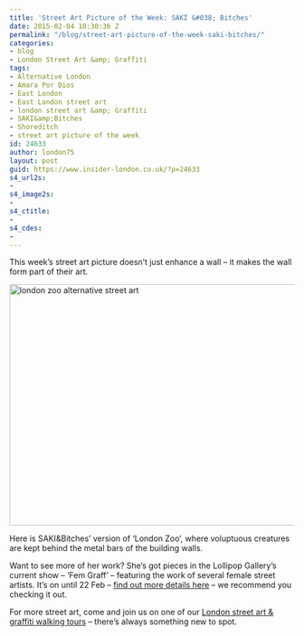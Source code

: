 ```yaml
---
title: 'Street Art Picture of the Week: SAKI &#038; Bitches'
date: 2015-02-04 10:30:36 Z
permalink: "/blog/street-art-picture-of-the-week-saki-bitches/"
categories:
- blog
- London Street Art &amp; Graffiti
tags:
- Alternative London
- Amara Por Dios
- East London
- East London street art
- london street art &amp; Graffiti
- SAKI&amp;Bitches
- Shoreditch
- street art picture of the week
id: 24633
author: london75
layout: post
guid: https://www.insider-london.co.uk/?p=24633
s4_url2s:
- 
s4_image2s:
- 
s4_ctitle:
- 
s4_cdes:
- 
---
```


This week&#8217;s street art picture doesn&#8217;t just enhance a wall &#8211; it makes the wall form part of their art.

<img class="aligncenter wp-image-24636 size-full" src="/wp-content/uploads/2015/02/16c_mini.jpg" alt="london zoo alternative street art" width="569" height="427" />
  
Here is SAKI&Bitches&#8217; version of &#8216;London Zoo&#8217;, where voluptuous creatures are kept behind the metal bars of the building walls.

Want to see more of her work? She&#8217;s got pieces in the Lollipop Gallery&#8217;s current show &#8211; &#8216;Fem Graff&#8217; &#8211; featuring the work of several female street artists. It&#8217;s on until 22 Feb &#8211; <a href="http://www.lollipopgallery.com/shows/current-show" target="_blank">find out more details here</a> &#8211; we recommend you checking it out.

For more street art, come and join us on one of our <a href="https://www.insider-london.co.uk/tours/street-art-tour-london/" target="_blank">London street art & graffiti walking tours</a> &#8211; there&#8217;s always something new to spot.